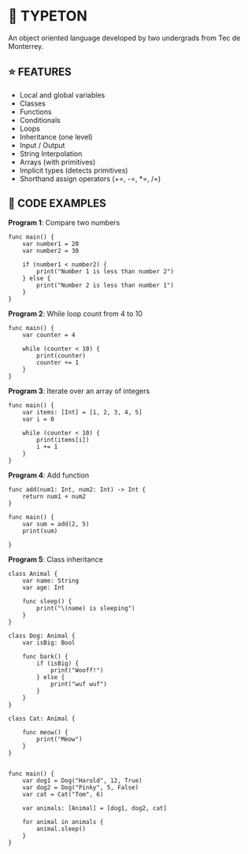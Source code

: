 # 🦭 TYPETON
An object oriented language developed by two undergrads from Tec de Monterrey.

## ⭐️ FEATURES
- Local and global variables
- Classes
- Functions
- Conditionals
- Loops
- Inheritance (one level)
- Input / Output
- String Interpolation
- Arrays (with primitives)
- Implicit types (detects primitives)
- Shorthand assign operators (+=, -=, *=, /=)

## 📝 CODE EXAMPLES
**Program 1**: Compare two numbers
```
func main() {
    var number1 = 20
    var number2 = 30

    if (number1 < number2) {
        print("Number 1 is less than number 2")
    } else {
        print("Number 2 is less than number 1")
    }
}
```

**Program 2**: While loop count from 4 to 10
```
func main() {
    var counter = 4

    while (counter < 10) {
        print(counter)
        counter += 1
    }
}
```

**Program 3**: Iterate over an array of integers
```
func main() {
    var items: [Int] = [1, 2, 3, 4, 5]
    var i = 0

    while (counter < 10) {
        print(items[i])
        i += 1
    }
}
```
**Program 4**: Add function
```
func add(num1: Int, num2: Int) -> Int {
    return num1 + num2
}

func main() {
    var sum = add(2, 5)
    print(sum)

}
```
**Program 5**: Class inheritance
```
class Animal {
    var name: String
    var age: Int

    func sleep() {
        print("\(name) is sleeping")
    }
}

class Dog: Animal {
    var isBig: Bool

    func bark() {
        if (isBig) {
            print("Wooff!")
        } else {
            print("wuf wuf")
        }
    }
}

class Cat: Animal {
    
    func meow() {
        print("Meow")
    }
}

 
func main() {
    var dog1 = Dog("Harold", 12, True)
    var dog2 = Dog("Pinky", 5, False)
    var cat = Cat("Tom", 6)

    var animals: [Animal] = [dog1, dog2, cat]

    for animal in animals {
        animal.sleep()
    }
}
```

